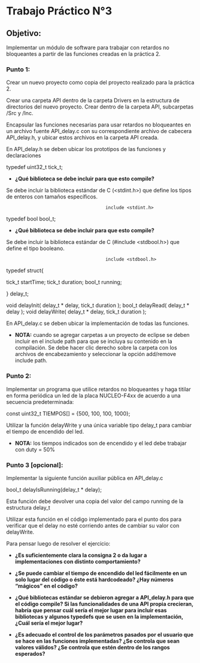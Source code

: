 # Trabajo Práctico N°3

## Objetivo:

Implementar un módulo de software para trabajar con retardos no bloqueantes a partir de las funciones creadas en la práctica 2.


### Punto 1:

Crear un nuevo proyecto como copia del proyecto realizado para la práctica 2.

Crear una carpeta API dentro de la carpeta Drivers en la estructura de directorios del nuevo proyecto. Crear dentro de la carpeta API, subcarpetas /Src y /Inc.

Encapsular las funciones necesarias para usar retardos no bloqueantes en un archivo fuente API_delay.c con su correspondiente archivo de cabecera API_delay.h, y ubicar estos archivos en la carpeta API creada.

En API_delay.h se deben ubicar los prototipos de las funciones y declaraciones

typedef uint32_t tick_t;

* **¿Qué biblioteca se debe incluir para que esto compile?**

Se debe incluir la biblioteca estándar de C (<stdint.h>) que define los tipos de enteros con tamaños específicos.

                                         include <stdint.h>


typedef bool bool_t;

* **¿Qué biblioteca se debe incluir para que esto compile?**

Se debe incluir la biblioteca estándar de C (#include <stdbool.h>) que define el tipo booleano.

                                         include <stdbool.h>

typedef struct{

   tick_t startTime;
   tick_t duration;
   bool_t running;
   
} delay_t;

void delayInit( delay_t * delay, tick_t duration );
bool_t delayRead( delay_t * delay );
void delayWrite( delay_t * delay, tick_t duration );

En API_delay.c se deben ubicar la implementación de todas las funciones.

* **NOTA:** cuando se agregar carpetas a un proyecto de eclipse se deben incluir en el include path para que se incluya su contenido en la compilación.  Se debe hacer clic derecho sobre la carpeta con los archivos de encabezamiento y seleccionar la opción add/remove include path.


### Punto 2:

Implementar un programa que utilice retardos no bloqueantes y haga titilar en forma periódica un led de la placa NUCLEO-F4xx de acuerdo a una secuencia predeterminada:

const uint32_t TIEMPOS[] = {500, 100, 100, 1000};

Utilizar la función delayWrite y una única variable tipo delay_t para cambiar el tiempo de encendido del led.

* **NOTA:** los tiempos indicados son de encendido y el led debe trabajar con duty = 50%


### Punto 3 [opcional]:

Implementar la siguiente función auxiliar pública en API_delay.c

bool_t delayIsRunning(delay_t * delay);

Esta función debe devolver una copia del valor del campo running de la estructura delay_t

Utilizar esta función en el código implementado para el punto dos para verificar que el delay no esté corriendo antes de cambiar su valor con delayWrite.


Para pensar luego de resolver el ejercicio:

* **¿Es suficientemente clara la consigna 2 o da lugar a implementaciones con distinto comportamiento?**


* **¿Se puede cambiar el tiempo de encendido del led fácilmente en un solo lugar del código o éste está hardcodeado? ¿Hay números “mágicos” en el código?**

* **¿Qué bibliotecas estándar se debieron agregar a API_delay.h para que el código compile? Si las funcionalidades de una API propia crecieran, habría que pensar cuál sería el mejor lugar para incluir esas bibliotecas y algunos typedefs que se usen en la implementación, ¿Cuál sería el mejor lugar?**

* **¿Es adecuado el control de los parámetros pasados por el usuario que se hace en las funciones implementadas? ¿Se controla que sean valores válidos? ¿Se controla que estén dentro de los rangos esperados?**

